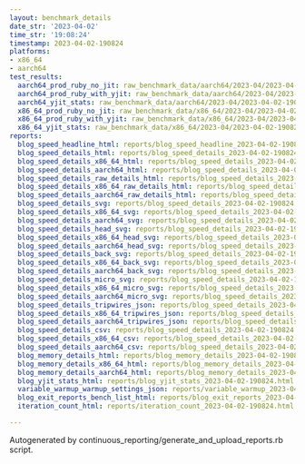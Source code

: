 ```yaml
---
layout: benchmark_details
date_str: '2023-04-02'
time_str: '19:08:24'
timestamp: 2023-04-02-190824
platforms:
- x86_64
- aarch64
test_results:
  aarch64_prod_ruby_no_jit: raw_benchmark_data/aarch64/2023-04/2023-04-02-190824_basic_benchmark_aarch64_prod_ruby_no_jit.json
  aarch64_prod_ruby_with_yjit: raw_benchmark_data/aarch64/2023-04/2023-04-02-190824_basic_benchmark_aarch64_prod_ruby_with_yjit.json
  aarch64_yjit_stats: raw_benchmark_data/aarch64/2023-04/2023-04-02-190824_basic_benchmark_aarch64_yjit_stats.json
  x86_64_prod_ruby_no_jit: raw_benchmark_data/x86_64/2023-04/2023-04-02-190824_basic_benchmark_x86_64_prod_ruby_no_jit.json
  x86_64_prod_ruby_with_yjit: raw_benchmark_data/x86_64/2023-04/2023-04-02-190824_basic_benchmark_x86_64_prod_ruby_with_yjit.json
  x86_64_yjit_stats: raw_benchmark_data/x86_64/2023-04/2023-04-02-190824_basic_benchmark_x86_64_yjit_stats.json
reports:
  blog_speed_headline_html: reports/blog_speed_headline_2023-04-02-190824.html
  blog_speed_details_html: reports/blog_speed_details_2023-04-02-190824.html
  blog_speed_details_x86_64_html: reports/blog_speed_details_2023-04-02-190824.x86_64.html
  blog_speed_details_aarch64_html: reports/blog_speed_details_2023-04-02-190824.aarch64.html
  blog_speed_details_raw_details_html: reports/blog_speed_details_2023-04-02-190824.raw_details.html
  blog_speed_details_x86_64_raw_details_html: reports/blog_speed_details_2023-04-02-190824.x86_64.raw_details.html
  blog_speed_details_aarch64_raw_details_html: reports/blog_speed_details_2023-04-02-190824.aarch64.raw_details.html
  blog_speed_details_svg: reports/blog_speed_details_2023-04-02-190824.svg
  blog_speed_details_x86_64_svg: reports/blog_speed_details_2023-04-02-190824.x86_64.svg
  blog_speed_details_aarch64_svg: reports/blog_speed_details_2023-04-02-190824.aarch64.svg
  blog_speed_details_head_svg: reports/blog_speed_details_2023-04-02-190824.head.svg
  blog_speed_details_x86_64_head_svg: reports/blog_speed_details_2023-04-02-190824.x86_64.head.svg
  blog_speed_details_aarch64_head_svg: reports/blog_speed_details_2023-04-02-190824.aarch64.head.svg
  blog_speed_details_back_svg: reports/blog_speed_details_2023-04-02-190824.back.svg
  blog_speed_details_x86_64_back_svg: reports/blog_speed_details_2023-04-02-190824.x86_64.back.svg
  blog_speed_details_aarch64_back_svg: reports/blog_speed_details_2023-04-02-190824.aarch64.back.svg
  blog_speed_details_micro_svg: reports/blog_speed_details_2023-04-02-190824.micro.svg
  blog_speed_details_x86_64_micro_svg: reports/blog_speed_details_2023-04-02-190824.x86_64.micro.svg
  blog_speed_details_aarch64_micro_svg: reports/blog_speed_details_2023-04-02-190824.aarch64.micro.svg
  blog_speed_details_tripwires_json: reports/blog_speed_details_2023-04-02-190824.tripwires.json
  blog_speed_details_x86_64_tripwires_json: reports/blog_speed_details_2023-04-02-190824.x86_64.tripwires.json
  blog_speed_details_aarch64_tripwires_json: reports/blog_speed_details_2023-04-02-190824.aarch64.tripwires.json
  blog_speed_details_csv: reports/blog_speed_details_2023-04-02-190824.csv
  blog_speed_details_x86_64_csv: reports/blog_speed_details_2023-04-02-190824.x86_64.csv
  blog_speed_details_aarch64_csv: reports/blog_speed_details_2023-04-02-190824.aarch64.csv
  blog_memory_details_html: reports/blog_memory_details_2023-04-02-190824.html
  blog_memory_details_x86_64_html: reports/blog_memory_details_2023-04-02-190824.x86_64.html
  blog_memory_details_aarch64_html: reports/blog_memory_details_2023-04-02-190824.aarch64.html
  blog_yjit_stats_html: reports/blog_yjit_stats_2023-04-02-190824.html
  variable_warmup_warmup_settings_json: reports/variable_warmup_2023-04-02-190824.warmup_settings.json
  blog_exit_reports_bench_list_html: reports/blog_exit_reports_2023-04-02-190824.bench_list.html
  iteration_count_html: reports/iteration_count_2023-04-02-190824.html

---
```

Autogenerated by continuous_reporting/generate_and_upload_reports.rb script.
